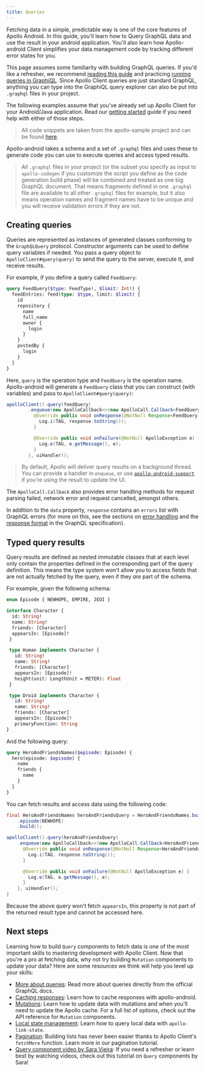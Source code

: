 ```yaml
---
title: Queries
---
```


Fetching data in a simple, predictable way is one of the core features of Apollo Android. In this guide, you'll learn how to Query GraphQL data and use the result in your android application.
You'll also learn how Apollo-android Client simplifies your data management code by tracking different error states for you.

This page assumes some familiarity with building GraphQL queries. If you'd like a refresher, we recommend [reading this guide](http://graphql.org/learn/queries/) and practicing [running queries in GraphiQL](https://graphql.github.io/swapi-graphql/).
Since Apollo Client queries are just standard GraphQL, anything you can type into the GraphiQL query explorer can also be put into `.graphql` files in your project.

The following examples assume that you've already set up Apollo Client for your Android/Java application. Read our [getting started](/essentials/get-started/) guide if you need help with either of those steps.

> All code snippets are taken from the apollo-sample project and can be found [here](https://github.com/apollographql/apollo-android/tree/master/apollo-sample).

Apollo-android takes a schema and a set of `.graphql` files and uses these to generate code you can use to execute queries and access typed results.

> All `.graphql` files in your project (or the subset you specify as input to `apollo-codegen` if you customize the script you define as the code generation build phase) will be combined and treated as one big GraphQL document. That means fragments defined in one `.graphql` file are available to all other `.graphql` files for example, but it also means operation names and fragment names have to be unique and you will receive validation errors if they are not.

## Creating queries

Queries are represented as instances of generated classes conforming to the `GraphQLQuery` protocol. Constructor arguments can be used to define query variables if needed.
You pass a query object to `ApolloClient#query(query)` to send the query to the server, execute it, and receive results.

For example, if you define a query called `FeedQuery`:

```graphql
query FeedQuery($type: FeedType!, $limit: Int!) {
  feedEntries: feed(type: $type, limit: $limit) {
    id
    repository {
      name
      full_name
      owner {
        login
      }
    }
    postedBy {
      login
    }
  }
}
```

Here, `query` is the operation type and `FeedQuery` is the operation name.
Apollo-android will generate a `FeedQuery` class that you can construct (with variables) and pass to `ApolloClient#query(query)`:

```java
apolloClient().query(feedQuery)
        .enqueue(new ApolloCallback<>(new ApolloCall.Callback<FeedQuery.Data>() {
          @Override public void onResponse(@NotNull Response<FeedQuery.Data> response) {
            Log.i(TAG, response.toString());
          }

          @Override public void onFailure(@NotNull ApolloException e) {
            Log.e(TAG, e.getMessage(), e);
          }
        }, uiHandler));
```

> By default, Apollo will deliver query results on a background thread. You can provide a handler in `enqueue`, or use [`apollo-android-support`](https://github.com/apollographql/apollo-android/tree/master/apollo-android-support) if you're using the result to update the UI.

The `ApolloCall.Callback` also provides error handling methods for request parsing failed, network error and request cancelled, amongst others.

In addition to the `data` property, `response` contains an `errors` list with GraphQL errors (for more on this, see the sections on [error handling](https://facebook.github.io/graphql/#sec-Error-handling) and the [response format](https://facebook.github.io/graphql/#sec-Response-Format) in the GraphQL specification).

## Typed query results

Query results are defined as nested immutable classes that at each level only contain the properties defined in the corresponding part of the query definition. 
This means the type system won't allow you to access fields that are not actually fetched by the query, even if they *are* part of the schema.

For example, given the following schema:

```graphql
enum Episode { NEWHOPE, EMPIRE, JEDI }

interface Character {
  id: String!
  name: String!
  friends: [Character]
  appearsIn: [Episode]!
 }

 type Human implements Character {
   id: String!
   name: String!
   friends: [Character]
   appearsIn: [Episode]!
   height(unit: LengthUnit = METER): Float
 }

 type Droid implements Character {
   id: String!
   name: String!
   friends: [Character]
   appearsIn: [Episode]!
   primaryFunction: String
}
```

And the following query:

```graphql
query HeroAndFriendsNames($episode: Episode) {
  hero(episode: $episode) {
    name
    friends {
      name
    }
  }
}
```

You can fetch results and access data using the following code:

```java
final HeroAndFriendsNames heroAndFriendsQuery = HeroAndFriendsNames.builder()
    .episode(NEWHOPE)
    .build();

apolloClient().query(heroAndFriendsQuery)
    .enqueue(new ApolloCallback<>(new ApolloCall.Callback<HeroAndFriendsNames.Data>() {
      @Override public void onResponse(@NotNull Response<HeroAndFriendsNames.Data> response) {
        Log.i(TAG, response.toString());
      }

      @Override public void onFailure(@NotNull ApolloException e) {
        Log.e(TAG, e.getMessage(), e);
      }
    }, uiHandler));
}
```

Because the above query won't fetch `appearsIn`, this property is not part of the returned result type and cannot be accessed here.

## Next steps

Learning how to build `Query` components to fetch data is one of the most important skills to mastering development with Apollo Client. Now that you're a pro at fetching data, why not try building `Mutation` components to update your data? Here are some resources we think will help you level up your skills:

- [More about queries](https://graphql.org/learn/queries/): Read more about queries directly from the official GraphQL docs.
- [Caching responses](/essentials/caching/): Learn how to cache responses with apollo-android.
- [Mutations](/essentials/mutations/): Learn how to update data with mutations and when you'll need to update the Apollo cache. For a full list of options, check out the API reference for `Mutation` components.
- [Local state management](https://www.apollographql.com/docs/react/essentials/local-state): Learn how to query local data with `apollo-link-state`.
- [Pagination](https://www.apollographql.com/docs/react/features/pagination#relay-cursors): Building lists has never been easier thanks to Apollo Client's `fetchMore` function. Learn more in our pagination tutorial.
- [Query component video by Sara Vieira](https://youtu.be/YHJ2CaS0vpM): If you need a refresher or learn best by watching videos, check out this tutorial on `Query` components by Sara!
